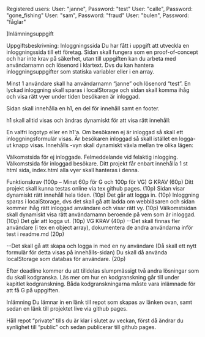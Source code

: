 

Registered users:
    User: "janne", Password: "test"
    User: "calle", Password: "gone_fishing"
    User: "sam", Password: "fraud"
    User: "bulen", Password: "fåglar"
        
]Inlämningsuppgift

Uppgiftsbeskrivning: Inloggningssida
Du har fått i uppgift att utveckla en inloggningssida till ett företag. Sidan skall fungera som en proof-of-concept och har inte krav på säkerhet, utan till uppgiften kan du arbeta med användarnamn och lösenord i klartext. Dvs du kan hantera inloggningsuppgifter som statiska variabler eller i en array.

Minst 1 användare skall ha användarnamn “janne” och lösenord “test”. En lyckad inloggning skall sparas i localStorage och sidan skall komma ihåg och visa rätt vyer under tiden besökaren är inloggad.

Sidan skall innehålla en h1, en del för innehåll samt en footer.

h1 skall alltid visas och ändras dynamiskt för att visa rätt innehåll:

En valfri logotyp eller en h1'a.
Om besökaren ej är inloggad så skall ett inloggningsformulär visas.
Är besökaren inloggad så skall istället en logga-ut knapp visas.
Innehålls -vyn skall dynamiskt växla mellan tre olika lägen:

Välkomstsida för ej inloggade.
Felmeddelande vid felaktig inlogging.
Välkomstsida för inloggad besökare.
Ditt projekt får enbart innehålla 1 st html sida, index.html alla vyer skall hanteras i denna.

Funktionskrav (100p – Minst 60p för G och 100p för VG)
G KRAV (60p)
Ditt projekt skall kunna testas online via tex github pages. (10p)
Sidan visar dynamiskt rätt innehåll hela tiden. (10p)
Det går att logga in. (10p)
Inloggning sparas i localStorage, dvs det skall gå att ladda om webbläsaren och sidan kommer ihåg rätt inloggad användare och visar rätt vy. (10p)
Välkomstsidan skall dynamiskt visa rätt användarnamn beroende på vem som är inloggad. (10p)
Det går att logga ut. (10p)
VG KRAV (40p)
--Det skall finnas fler användare (i tex en object array), dokumentera de andra användarna inför test i readme.md (20p)

--Det skall gå att skapa och logga in med en ny användare (Då skall ett nytt formulär för detta visas på innehålls-sidan) Du skall då använda localStorage som databas för användare. (20p)

Efter deadline kommer du att tilldelas slumpmässigt två andra lösningar som du skall kodgranska. Läs mer om hur en kodgranskning går till under kapitlet kodgranskning. Båda kodgranskningarna måste vara inlämnade för att få G på uppgiften.

Inlämning
Du lämnar in en länk till repot som skapas av länken ovan, samt sedan en länk till projektet live via github pages.

Håll repot “private” tills du är klar i slutet av veckan, först då ändrar du synlighet till “public” och sedan publicerar till github pages.

